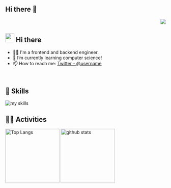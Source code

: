 ## Hi there 👋
<!-- 1. GitHub usernameを変更 -->
<div align="right">
  <img src="https://komarev.com/ghpvc/?username=fate7bardiche" />
</div>


<!-- 2. プロフィールや連絡先を変更 -->
## <img src="https://media.giphy.com/media/hvRJCLFzcasrR4ia7z/giphy.gif" width="28"> Hi there

- 🧑‍💻 I'm a frontend and backend engineer.
- 🌱 I’m currently learning computer science!
- 📫 How to reach me: [Twitter - @username](https://twitter.com/username)
<br>


<!-- 3. 好きな技術スタックに変更 -->
<!-- ライトモート：theme=light, ダークモート：theme=dark -->
<!-- アイコンの選択肢一覧：https://arc.net/l/quote/zizyykfh -->
## 🌱 Skills
<img alt="my skills" src="https://skillicons.dev/icons?theme=dark&perline=7&i=html,css,scss,tailwind,js,ts,ruby,python,rails,mysql,react,next,npm,yarn,graphql,apollo,linux,ubuntu,docker,aws,figma,notion,github,git,gitlab,latex,tensorflow" />
<br>


<!-- 4. GitHub usernameを変更, 2箇所 -->
<!-- ライトモート：theme=light, ダークモート：theme=vue-dark  -->
## 🏃‍♀️ Activities
<div align="left"> 
  <img alt="Top Langs" height="170px" src="https://github-readme-stats.vercel.app/api?username=fate7bardiche&theme=vue-dark&layout=compact" />
  <img alt="github stats" height="170px" src="https://github-readme-stats.vercel.app/api/top-langs/?username=fate7bardiche&theme=vue-dark&layout=compact" />
</div>


<!--
**fate7bardiche/fate7bardiche** is a ✨ _special_ ✨ repository because its `README.md` (this file) appears on your GitHub profile.

Here are some ideas to get you started:

- 🔭 I’m currently working on ...
- 🌱 I’m currently learning ...
- 👯 I’m looking to collaborate on ...
- 🤔 I’m looking for help with ...
- 💬 Ask me about ...
- 📫 How to reach me: ...
- 😄 Pronouns: ...
- ⚡ Fun fact: ...
-->

